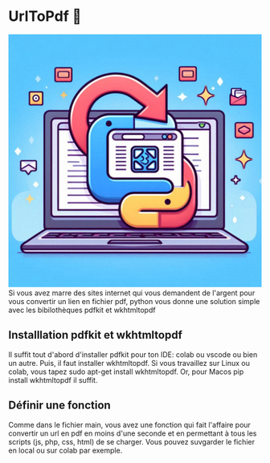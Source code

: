# UrlToPdf 🔀
![Bannière](./assets/urltopdf.jpeg)
Si vous avez marre des sites internet qui vous demandent de l'argent pour vous convertir un lien en fichier pdf, python vous donne une solution simple avec les bibilothèques pdfkit et wkhtmltopdf

## Installlation pdfkit et wkhtmltopdf
Il suffit tout d'abord d'installer pdfkit pour ton IDE: colab ou vscode ou bien un autre. Puis, il faut installer wkhtmltopdf. Si vous travaillez sur Linux ou colab, vous tapez sudo apt-get install wkhtmltopdf. Or, pour Macos pip install wkhtmltopdf il suffit.

## Définir une fonction
Comme dans le fichier main, vous avez une fonction qui fait l'affaire pour convertir un url en pdf en moins d'une seconde et en permettant à tous les scripts (js, php, css, html) de se charger. Vous pouvez suvgarder le fichier en local ou sur colab par exemple.

